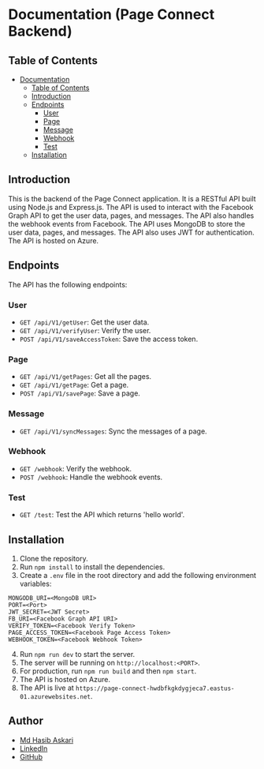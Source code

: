 # Documentation (Page Connect Backend)
## Table of Contents
- [Documentation](#documentation)
  - [Table of Contents](#table-of-contents)
  - [Introduction](#introduction)
  - [Endpoints](#endpoints)
    - [User](#user)
    - [Page](#page)
    - [Message](#message)
    - [Webhook](#webhook)
    - [Test](#test)
  - [Installation](#installation)

## Introduction
This is the backend of the Page Connect application. It is a RESTful API built using Node.js and Express.js. The API is used to interact with the Facebook Graph API to get the user data, pages, and messages. The API also handles the webhook events from Facebook. The API uses MongoDB to store the user data, pages, and messages. The API also uses JWT for authentication. The API is hosted on Azure.


## Endpoints
The API has the following endpoints:
### User
- `GET /api/V1/getUser`: Get the user data.
- `GET /api/V1/verifyUser`: Verify the user.
- `POST /api/V1/saveAccessToken`: Save the access token.

### Page
- `GET /api/V1/getPages`: Get all the pages.
- `GET /api/V1/getPage`: Get a page.
- `POST /api/V1/savePage`: Save a page.

### Message
- `GET /api/V1/syncMessages`: Sync the messages of a page.

### Webhook
- `GET /webhook`: Verify the webhook.
- `POST /webhook`: Handle the webhook events.

### Test
- `GET /test`: Test the API which returns 'hello world'.

## Installation
1. Clone the repository.
2. Run `npm install` to install the dependencies.
3. Create a `.env` file in the root directory and add the following environment variables:
```env
MONGODB_URI=<MongoDB URI>
PORT=<Port>
JWT_SECRET=<JWT Secret>
FB_URI=<Facebook Graph API URI>
VERIFY_TOKEN=<Facebook Verify Token>
PAGE_ACCESS_TOKEN=<Facebook Page Access Token>
WEBHOOK_TOKEN=<Facebook Webhook Token>
```
4. Run `npm run dev` to start the server.
5. The server will be running on `http://localhost:<PORT>`.
6. For production, run `npm run build` and then `npm start`.
7. The API is hosted on Azure.
8. The API is live at `https://page-connect-hwdbfkgkdygjeca7.eastus-01.azurewebsites.net`.

## Author
- [Md Hasib Askari](https://findhasib.me)
- [LinkedIn](https://www.linkedin.com/in/mdhasibaskari/)
- [GitHub](https://github.com/Md-Hasib-Askari)
